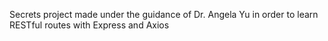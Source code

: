 Secrets project made under the guidance of Dr. Angela Yu in order to learn RESTful routes with Express and Axios
